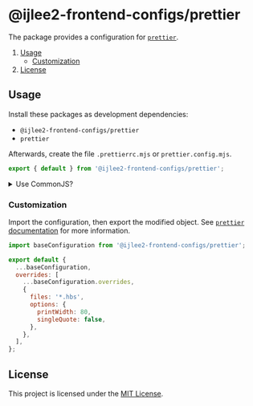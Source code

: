 # @ijlee2-frontend-configs/prettier

The package provides a configuration for [`prettier`](https://prettier.io/docs/options.html).

1. [Usage](#usage)
    - [Customization](#customization)
1. [License](#license)


## Usage

Install these packages as development dependencies:

- `@ijlee2-frontend-configs/prettier`
- `prettier`

Afterwards, create the file `.prettierrc.mjs` or `prettier.config.mjs`.

```js
export { default } from '@ijlee2-frontend-configs/prettier';
```

<details>

<summary>Use CommonJS?</summary>

Create the file `.prettierrc.cjs` or `prettier.config.cjs` instead.

```js
'use strict';

module.exports = require('@ijlee2-frontend-configs/prettier');
```

</details>


### Customization

Import the configuration, then export the modified object. See [`prettier` documentation](https://prettier.io/docs/sharing-configurations#extending-a-sharable-config) for more information.

```js
import baseConfiguration from '@ijlee2-frontend-configs/prettier';

export default {
  ...baseConfiguration,
  overrides: [
    ...baseConfiguration.overrides,
    {
      files: '*.hbs',
      options: {
        printWidth: 80,
        singleQuote: false,
      },
    },
  ],
};
```


## License

This project is licensed under the [MIT License](./LICENSE.md).
